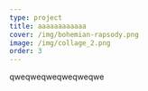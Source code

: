 ```yaml
---
type: project
title: aaaaaaaaaaaa
cover: /img/bohemian-rapsody.png
image: /img/collage_2.png
order: 3
---
```

qweqweqweqweqweqwe